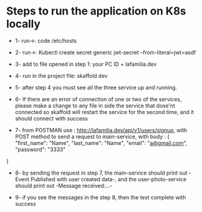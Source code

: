 # Steps to run the application on K8s locally

- 1- run->: code /etc/hosts

- 2- run->: Kubectl create secret generic jwt-secret –from-literal=jwt=asdf

- 3- add to file opened in step 1: your PC ID + lafamilia.dev

- 4- run in the project file: skaffold dev

- 5- after step 4 you must see all the three service up and running.

- 6- If there are an error of connection of one or two of the services, please make a change to any file in side the service that dose'nt connected so skaffold will restart the service for the second time, and it should connect with success

- 7- from POSTMAN use : http://lafamilia.dev/api/v1/users/signup, with POST method to send a request to main-service, with body : {
  "first_name": "Name",
  "last_name": "Name",
  "email": "a@gmail.com",
  "password": "3333"

}

- 8- by sending the request in step 7, the main-service should print out -Event Published with user created data-, and the user-photo-service should print out -Message received:...-

- 9- if you see the messages in the step 8, then the test complete with success
